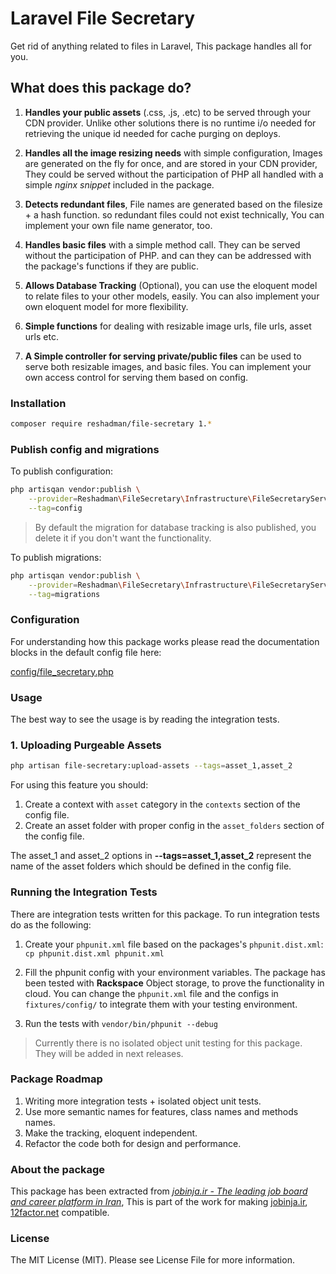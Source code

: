 # Laravel File Secretary
Get rid of anything related to files in Laravel, This package handles all for you.

## What does this package do?
 1. **Handles your public assets** (.css, .js, .etc) to be served through your 
 CDN provider.
 Unlike other solutions 
 there is no runtime i/o needed for retrieving the unique id needed for 
 cache purging on deploys.
 
 2. **Handles all the image resizing needs** with simple configuration, 
 Images are generated on the fly
 for once, and are stored in your CDN provider, 
 They could be served without the participation of PHP
 all handled with a simple *nginx snippet* included in the package. 
 3. **Detects redundant files**, File names are generated based on the 
 filesize + a hash function.
 so redundant files could not exist technically, 
 You can implement your own file name generator, too.
 4. **Handles basic files** with a simple method call. 
 They can be served without the participation of PHP. and can they can
 be addressed with the package's functions if they are public.
 5. **Allows Database Tracking** (Optional), 
 you can use the eloquent model to relate files to your other models, easily.
 You can also implement your own eloquent model for more flexibility.
 6. **Simple functions** for dealing with resizable image urls, file urls, 
 asset urls etc.
 7. **A Simple controller for serving private/public files** can be used to 
 serve both resizable images, and basic files.
 You can implement your own access control for serving them based on config.
 
### Installation
```bash
composer require reshadman/file-secretary 1.*
```

### Publish config and migrations
To publish configuration:
```bash
php artisqan vendor:publish \
    --provider=Reshadman\FileSecretary\Infrastructure\FileSecretaryServiceProvider \
    --tag=config
```

> By default the migration for database tracking is also published, you delete it if you don't want the functionality.

To publish migrations:
```bash
php artisqan vendor:publish \
    --provider=Reshadman\FileSecretary\Infrastructure\FileSecretaryServiceProvider \
    --tag=migrations
```

### Configuration
For understanding how this package works please read the documentation
blocks in the default config file here:

[config/file_secretary.php](https://github.com/reshadman/file-secretary/blob/master/fixtures/config/file_secretary.php)


### Usage
The best way to see the usage is by reading the integration tests.

### 1. Uploading Purgeable Assets
```bash
php artisan file-secretary:upload-assets --tags=asset_1,asset_2
```

For using this feature you should:
 1. Create a context with `asset` category in the `contexts` section of the config file.
 2. Create an asset folder with proper config in the `asset_folders` section
 of the config file.
 
The asset_1 and asset_2 options in **--tags=asset_1,asset_2** represent the name
of the asset folders which should be defined in the config file.


### Running the Integration Tests
 There are integration tests written for this package. To run integration
tests do as the following:

 1. Create your `phpunit.xml` file based on the packages's `phpunit.dist.xml`: `cp phpunit.dist.xml phpunit.xml`
 
 2. Fill the phpunit config with your environment variables.
 The package has been tested with **Rackspace** Object storage, to prove the 
 functionality in cloud. You can change the `phpunit.xml` file and the configs in `fixtures/config/`
 to integrate them with your testing environment.
 3. Run the tests with `vendor/bin/phpunit --debug`
 
> Currently there is no isolated object unit testing for this package. 
> They will be added in next releases.

### Package Roadmap
 1. Writing more integration tests + isolated object unit tests.
 2. Use more semantic names for features, class names and methods names.
 3. Make the tracking, eloquent independent.
 4. Refactor the code both for design and performance.

### About the package
This package has been extracted from [*jobinja.ir - The leading job board and career platform in Iran*](https://jobinja.ir),
This is part of the work for making [jobinja.ir](https://jobinja.ir), [12factor.net](http://12factor.net) compatible.

### License
The MIT License (MIT). Please see License File for more information.
